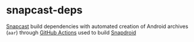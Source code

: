 # snapcast-deps

[Snapcast](https://github.com/badaix/snapcast) build dependencies with automated creation of Android archives (`aar`) through [GitHub Actions](https://github.com/badaix/snapcast-deps/actions) used to build [Snapdroid](https://github.com/badaix/snapdroid)
